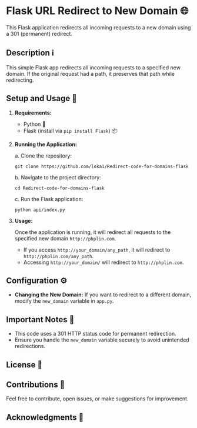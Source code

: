 # Flask URL Redirect to New Domain 🌐

This Flask application redirects all incoming requests to a new domain using a 301 (permanent) redirect.

## Description ℹ️

This simple Flask app redirects all incoming requests to a specified new domain. If the original request had a path, it preserves that path while redirecting.

## Setup and Usage 🚀

1. **Requirements:**
    - Python 🐍
    - Flask (install via `pip install Flask`) 📦

2. **Running the Application:**

    a. Clone the repository:
    ```
    git clone https://github.com/loka1/Redirect-code-for-domains-flask
    ```

    b. Navigate to the project directory:
    ```
    cd Redirect-code-for-domains-flask
    ```

    c. Run the Flask application:
    ```
    python api/index.py
    ```

3. **Usage:**

    Once the application is running, it will redirect all requests to the specified new domain `http://phplin.com`.

    - If you access `http://your_domain/any_path`, it will redirect to `http://phplin.com/any_path`.
    - Accessing `http://your_domain/` will redirect to `http://phplin.com`.

## Configuration ⚙️

- **Changing the New Domain:** If you want to redirect to a different domain, modify the `new_domain` variable in `app.py`.

## Important Notes 📝

- This code uses a 301 HTTP status code for permanent redirection.
- Ensure you handle the `new_domain` variable securely to avoid unintended redirections.

## License 📄

## Contributions 🤝

Feel free to contribute, open issues, or make suggestions for improvement.

## Acknowledgments 🙌


